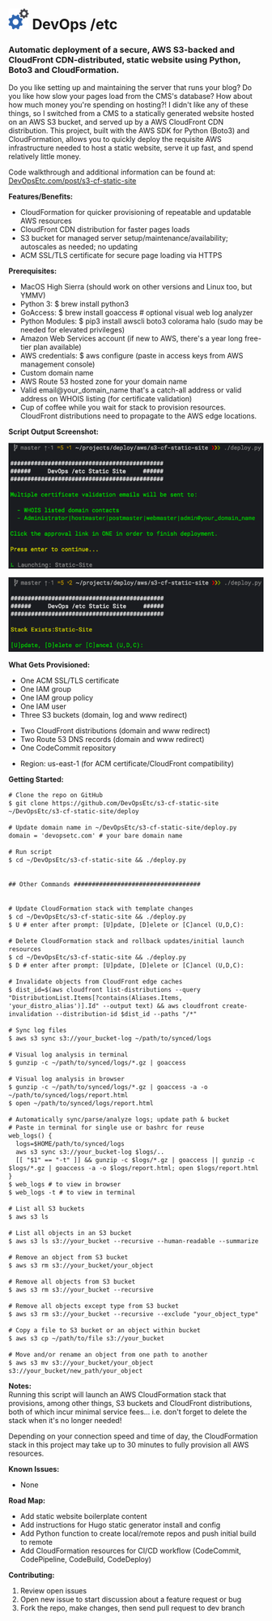 <h1> <img src="image/logo.png"> DevOps /etc</h1>

### Automatic deployment of a secure, AWS S3-backed and CloudFront CDN-distributed, static website using Python, Boto3 and CloudFormation.

Do you like setting up and maintaining the server that runs your blog? Do you like how slow your pages load from the CMS's database? How about how much money you're spending on hosting?! I didn't like any of these things, so I switched from a CMS to a statically generated website hosted on an AWS S3 bucket, and served up by a AWS CloudFront CDN distribution. This project, built with the AWS SDK for Python (Boto3) and CloudFormation, allows you to quickly deploy the requisite AWS infrastructure needed to host a static website, serve it up fast, and spend relatively little money.

Code walkthrough and additional information can be found at:  [DevOpsEtc.com/post/s3-cf-static-site](https://DevOpsEtc.com/post/s3-cf-static-site)

**Features/Benefits:**
  * CloudFormation for quicker provisioning of repeatable and updatable AWS resources
  * CloudFront CDN distribution for faster pages loads
  * S3 bucket for managed server setup/maintenance/availability; autoscales as needed; no updating
  * ACM SSL/TLS certificate for secure page loading via HTTPS

**Prerequisites:**
  * MacOS High Sierra (should work on other versions and Linux too, but YMMV)
  * Python 3: $ brew install python3
  * GoAccess: $ brew install goaccess # optional visual web log analyzer
  * Python Modules: $ pip3 install awscli boto3 colorama halo (sudo may be needed for elevated privileges)
  * Amazon Web Services account (if new to AWS, there's a year long free-tier plan available)
  * AWS credentials: $ aws configure (paste in access keys from AWS management console)
  * Custom domain name
  * AWS Route 53 hosted zone for your domain name
  * Valid email@your_domain_name that's a catch-all address or valid address on WHOIS listing (for certificate validation)
  * Cup of coffee while you wait for stack to provision resources. CloudFront distributions need to propagate to the AWS edge locations.

**Script Output Screenshot:**

  <p align="center"> <img src="image/output1.png"></p>

  <p align="center"> <img src="image/stack_exists.png"></p>

**What Gets Provisioned:**
  * One ACM SSL/TLS certificate
  * One IAM group
  * One IAM group policy
  * One IAM user
  * Three S3 buckets (domain, log and www redirect)
  - Two CloudFront distributions (domain and www redirect)
  - Two Route 53 DNS records (domain and www redirect)
  - One CodeCommit repository
  * Region: us-east-1 (for ACM certificate/CloudFront compatibility)

**Getting Started:**

    # Clone the repo on GitHub
    $ git clone https://github.com/DevOpsEtc/s3-cf-static-site ~/DevOpsEtc/s3-cf-static-site/deploy

    # Update domain name in ~/DevOpsEtc/s3-cf-static-site/deploy.py
    domain = 'devopsetc.com' # your bare domain name

    # Run script
    $ cd ~/DevOpsEtc/s3-cf-static-site && ./deploy.py


    ## Other Commands ###################################


    # Update CloudFormation stack with template changes
    $ cd ~/DevOpsEtc/s3-cf-static-site && ./deploy.py
    $ U # enter after prompt: [U]pdate, [D]elete or [C]ancel (U,D,C):

    # Delete CloudFormation stack and rollback updates/initial launch resources
    $ cd ~/DevOpsEtc/s3-cf-static-site && ./deploy.py
    $ D # enter after prompt: [U]pdate, [D]elete or [C]ancel (U,D,C):

    # Invalidate objects from CloudFront edge caches
    $ dist_id=$(aws cloudfront list-distributions --query "DistributionList.Items[?contains(Aliases.Items, 'your_distro_alias')].Id" --output text) && aws cloudfront create-invalidation --distribution-id $dist_id --paths "/*"

    # Sync log files
    $ aws s3 sync s3://your_bucket-log ~/path/to/synced/logs

    # Visual log analysis in terminal
    $ gunzip -c ~/path/to/synced/logs/*.gz | goaccess

    # Visual log analysis in browser
    $ gunzip -c ~/path/to/synced/logs/*.gz | goaccess -a -o ~/path/to/synced/logs/report.html
    $ open ~/path/to/synced/logs/report.html

    # Automatically sync/parse/analyze logs; update path & bucket
    # Paste in terminal for single use or bashrc for reuse
    web_logs() {
      logs=$HOME/path/to/synced/logs
      aws s3 sync s3://your_bucket-log $logs/..
      [[ "$1" == "-t" ]] && gunzip -c $logs/*.gz | goaccess || gunzip -c $logs/*.gz | goaccess -a -o $logs/report.html; open $logs/report.html
    }
    $ web_logs # to view in browser
    $ web_logs -t # to view in terminal

    # List all S3 buckets
    $ aws s3 ls

    # List all objects in an S3 bucket
    $ aws s3 ls s3://your_bucket --recursive --human-readable --summarize

    # Remove an object from S3 bucket
    $ aws s3 rm s3://your_bucket/your_object

    # Remove all objects from S3 bucket
    $ aws s3 rm s3://your_bucket --recursive

    # Remove all objects except type from S3 bucket
    $ aws s3 rm s3://your_bucket --recursive --exclude "your_object_type"

    # Copy a file to S3 bucket or an object within bucket
    $ aws s3 cp ~/path/to/file s3://your_bucket

    # Move and/or rename an object from one path to another
    $ aws s3 mv s3://your_bucket/your_object s3://your_bucket/new_path/your_object

**Notes:**    
Running this script will launch an AWS CloudFormation stack that provisions, among other things, S3 buckets and CloudFront distributions, both of which incur minimal service fees... i.e. don't forget to delete the stack when it's no longer needed!

Depending on your connection speed and time of day, the CloudFormation stack in this project may take up to 30 minutes to fully provision all AWS resources.

**Known Issues:**
- None

**Road Map:**
- Add static website boilerplate content
- Add instructions for Hugo static generator install and config
- Add Python function to create local/remote repos and push initial build to remote
- Add CloudFormation resources for CI/CD workflow (CodeCommit, CodePipeline, CodeBuild, CodeDeploy)

**Contributing:**
1. Review open issues
2. Open new issue to start discussion about a feature request or bug
3. Fork the repo, make changes, then send pull request to dev branch
